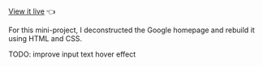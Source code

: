 [View it live](https://chrisnotthere.github.io/google-homepage/) :point_left:

For this mini-project, I deconstructed the Google homepage and rebuild it using HTML and CSS.

TODO: improve input text hover effect
